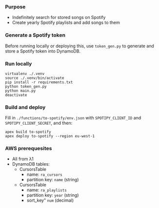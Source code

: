 ### Purpose

- Indefinitely search for stored songs on Spotify
- Create yearly Spotify playlists and add songs to them

### Generate a Spotify token

Before running locally or deploying this, use `token_gen.py` to generate and store a Spotify token into DynamoDB.

### Run locally

    virtualenv ./.venv
    source ./.venv/bin/activate
    pip install -r requirements.txt
    python token_gen.py
    python main.py
    deactivate

### Build and deploy

Fill in `./functions/to-spotify/env.json` with `SPOTIPY_CLIENT_ID` and `SPOTIPY_CLIENT_SECRET`, and then:

    apex build to-spotify
    apex deploy to-spotify --region eu-west-1

### AWS prerequesites

 - All from λ1
 - DynamoDB tables:
    - CursorsTable
        - name: `ra_cursors`
        - partition key: `name` (string)
    - CursorsTable
        - name: `ra_playlists`
        - partition key: `year` (string)
        - sort_key" `num` (decimal)
